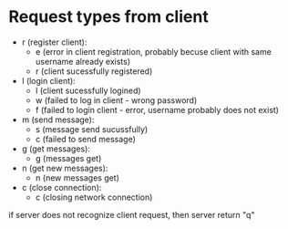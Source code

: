 # Request types from client

- r (register client):
  - e (error in client registration, probably becuse client with same username already exists)
  - r (client sucessfully registered)
- l (login client):
  - l (client sucessfully logined)
  - w (failed to log in client - wrong password)
  - f (failed to login client - error, username probably does not exist)
- m (send message):
  - s (message send sucussfully)
  - c (failed to send message)
- g (get messages):
  - g (messages get)
- n (get new messages):
  - n (new messages get)
- c (close connection):
  - c (closing network connection)

if server does not recognize client request, then server return "q"
